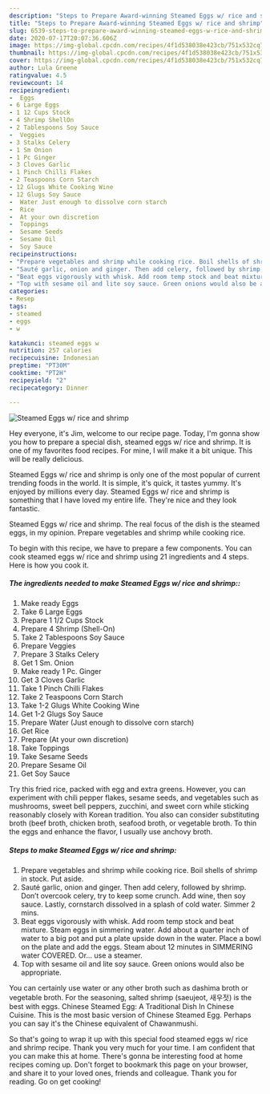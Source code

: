 ```yaml
---
description: "Steps to Prepare Award-winning Steamed Eggs w/ rice and shrimp"
title: "Steps to Prepare Award-winning Steamed Eggs w/ rice and shrimp"
slug: 6539-steps-to-prepare-award-winning-steamed-eggs-w-rice-and-shrimp
date: 2020-07-17T20:07:36.606Z
image: https://img-global.cpcdn.com/recipes/4f1d538038e423cb/751x532cq70/steamed-eggs-w-rice-and-shrimp-recipe-main-photo.jpg
thumbnail: https://img-global.cpcdn.com/recipes/4f1d538038e423cb/751x532cq70/steamed-eggs-w-rice-and-shrimp-recipe-main-photo.jpg
cover: https://img-global.cpcdn.com/recipes/4f1d538038e423cb/751x532cq70/steamed-eggs-w-rice-and-shrimp-recipe-main-photo.jpg
author: Lula Greene
ratingvalue: 4.5
reviewcount: 14
recipeingredient:
-  Eggs
- 6 Large Eggs
- 1 12 Cups Stock
- 4 Shrimp ShellOn
- 2 Tablespoons Soy Sauce
-  Veggies
- 3 Stalks Celery
- 1 Sm Onion
- 1 Pc Ginger
- 3 Cloves Garlic
- 1 Pinch Chilli Flakes
- 2 Teaspoons Corn Starch
- 12 Glugs White Cooking Wine
- 12 Glugs Soy Sauce
-  Water Just enough to dissolve corn starch
-  Rice
-  At your own discretion
-  Toppings
-  Sesame Seeds
-  Sesame Oil
-  Soy Sauce
recipeinstructions:
- "Prepare vegetables and shrimp while cooking rice. Boil shells of shrimp in stock. Put aside."
- "Sauté garlic, onion and ginger. Then add celery, followed by shrimp. Don’t overcook celery, try to keep some crunch. Add wine, then soy sauce. Lastly, cornstarch dissolved in a splash of cold water. Simmer 2 mins."
- "Beat eggs vigorously with whisk. Add room temp stock and beat mixture. Steam eggs in simmering water. Add about a quarter inch of water to a big pot and put a plate upside down in the water. Place a bowl on the plate and add the eggs. Steam about 12 minutes in SIMMERING water COVERED. Or... use a steamer."
- "Top with sesame oil and lite soy sauce. Green onions would also be appropriate."
categories:
- Resep
tags:
- steamed
- eggs
- w

katakunci: steamed eggs w
nutrition: 257 calories
recipecuisine: Indonesian
preptime: "PT30M"
cooktime: "PT2H"
recipeyield: "2"
recipecategory: Dinner

---
```



![Steamed Eggs w/ rice and shrimp](https://img-global.cpcdn.com/recipes/4f1d538038e423cb/751x532cq70/steamed-eggs-w-rice-and-shrimp-recipe-main-photo.jpg)

Hey everyone, it's Jim, welcome to our recipe page. Today, I'm gonna show you how to prepare a special dish, steamed eggs w/ rice and shrimp. It is one of my favorites food recipes. For mine, I will make it a bit unique. This will be really delicious.

Steamed Eggs w/ rice and shrimp is only one of the most popular of current trending foods in the world. It is simple, it's quick, it tastes yummy. It's enjoyed by millions every day. Steamed Eggs w/ rice and shrimp is something that I have loved my entire life. They're nice and they look fantastic.

Steamed Eggs w/ rice and shrimp. The real focus of the dish is the steamed eggs, in my opinion. Prepare vegetables and shrimp while cooking rice.


To begin with this recipe, we have to prepare a few components. You can cook steamed eggs w/ rice and shrimp using 21 ingredients and 4 steps. Here is how you cook it.

##### The ingredients needed to make Steamed Eggs w/ rice and shrimp::

1. Make ready  Eggs
1. Take 6 Large Eggs
1. Prepare 1 1/2 Cups Stock
1. Prepare 4 Shrimp (Shell-On)
1. Take 2 Tablespoons Soy Sauce
1. Prepare  Veggies
1. Prepare 3 Stalks Celery
1. Get 1 Sm. Onion
1. Make ready 1 Pc. Ginger
1. Get 3 Cloves Garlic
1. Take 1 Pinch Chilli Flakes
1. Take 2 Teaspoons Corn Starch
1. Take 1-2 Glugs White Cooking Wine
1. Get 1-2 Glugs Soy Sauce
1. Prepare  Water (Just enough to dissolve corn starch)
1. Get  Rice
1. Prepare  (At your own discretion)
1. Take  Toppings
1. Take  Sesame Seeds
1. Prepare  Sesame Oil
1. Get  Soy Sauce


Try this fried rice, packed with egg and extra greens. However, you can experiment with chili pepper flakes, sesame seeds, and vegetables such as mushrooms, sweet bell peppers, zucchini, and sweet corn while sticking reasonably closely with Korean tradition. You also can consider substituting broth (beef broth, chicken broth, seafood broth, or vegetable broth. To thin the eggs and enhance the flavor, I usually use anchovy broth. 

##### Steps to make Steamed Eggs w/ rice and shrimp:

1. Prepare vegetables and shrimp while cooking rice. Boil shells of shrimp in stock. Put aside.
1. Sauté garlic, onion and ginger. Then add celery, followed by shrimp. Don’t overcook celery, try to keep some crunch. Add wine, then soy sauce. Lastly, cornstarch dissolved in a splash of cold water. Simmer 2 mins.
1. Beat eggs vigorously with whisk. Add room temp stock and beat mixture. Steam eggs in simmering water. Add about a quarter inch of water to a big pot and put a plate upside down in the water. Place a bowl on the plate and add the eggs. Steam about 12 minutes in SIMMERING water COVERED. Or... use a steamer.
1. Top with sesame oil and lite soy sauce. Green onions would also be appropriate.


You can certainly use water or any other broth such as dashima broth or vegetable broth. For the seasoning, salted shrimp (saeujeot, 새우젓) is the best with eggs. Chinese Steamed Egg: A Traditional Dish In Chinese Cuisine. This is the most basic version of Chinese Steamed Egg. Perhaps you can say it&#39;s the Chinese equivalent of Chawanmushi. 

So that's going to wrap it up with this special food steamed eggs w/ rice and shrimp recipe. Thank you very much for your time. I am confident that you can make this at home. There's gonna be interesting food at home recipes coming up. Don't forget to bookmark this page on your browser, and share it to your loved ones, friends and colleague. Thank you for reading. Go on get cooking!
